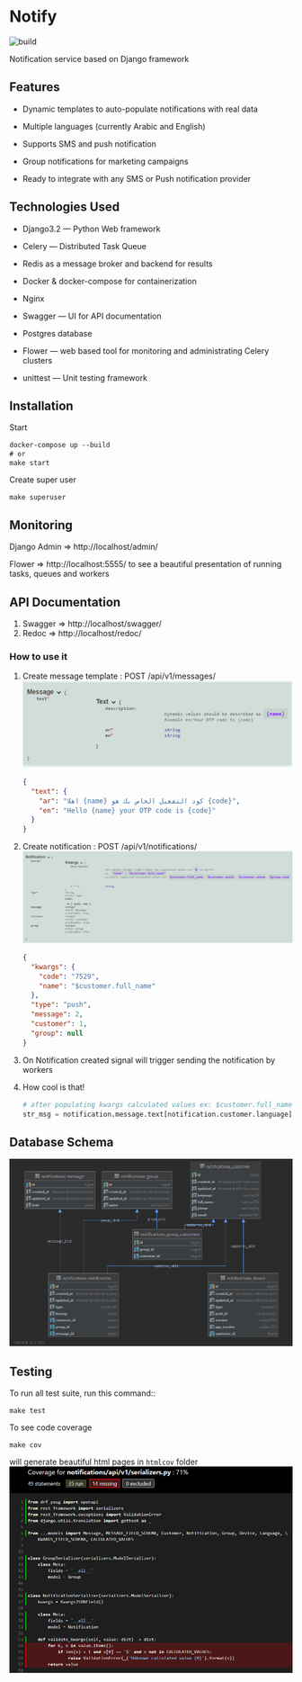 Notify
========
![build](https://github.com/github/docs/actions/workflows/django.yml/badge.svg)

Notification service based on Django framework


Features
--------

* Dynamic templates to auto-populate notifications with real data

* Multiple languages (currently Arabic and English)

* Supports SMS and push notification

* Group notifications for marketing campaigns

* Ready to integrate with any SMS or Push notification provider


Technologies Used
-----------------

* Django3.2 — Python Web framework

* Celery — Distributed Task Queue

* Redis as a message broker and backend for results

* Docker & docker-compose for containerization
  
* Nginx

* Swagger — UI for API documentation

* Postgres database

* Flower —  web based tool for monitoring and administrating Celery clusters

* unittest — Unit testing framework


Installation
------------

Start

    docker-compose up --build
    # or
    make start

Create super user

    make superuser

Monitoring
----------

Django Admin => http://localhost/admin/

Flower => http://localhost:5555/ to see a beautiful presentation of running tasks, queues and workers


API Documentation
-----------------

1. Swagger => http://localhost/swagger/
2. Redoc => http://localhost/redoc/

### How to use it

1. Create message template : POST /api/v1/messages/
   ![img.png](data/docs/message.png)
    ```json
    {
      "text": {
        "ar": "اهلا {name} كود التفعيل الخاص بك هو {code}",
        "en": "Hello {name} your OTP code is {code}"
      }
    }
    ```

2. Create notification : POST /api/v1/notifications/
    ![img.png](data/docs/notification.png)
    ```json
    {
      "kwargs": {
        "code": "7529",
        "name": "$customer.full_name"
      },
      "type": "push",
      "message": 2,
      "customer": 1,
      "group": null
    }
    ```

3. On Notification created signal will trigger sending the notification by workers

4. How cool is that!
    ```python
    # after populating kwargs calculated values ex: $customer.full_name
    str_msg = notification.message.text[notification.customer.language].format(**notification.kwargs)
    ```
Database Schema
---------------

![img.png](data/docs/DbSchema.PNG)


Testing
-------
To run all test suite, run this command::

    make test

To see code coverage
    
    make cov
will generate beautiful html pages in `htmlcov` folder
![img.png](data/docs/coverage.png)
